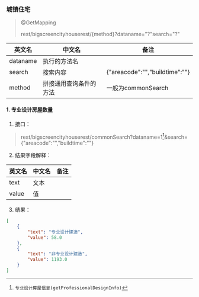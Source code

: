 ### 城镇住宅
> @GetMapping 
>
> rest/bigscreencityhouserest/{method}?dataname="?"search="?"

| 英文名   | 中文名                 | 备注                           |
| -------- | ---------------------- | ------------------------------ |
| dataname | 执行的方法名           |                                |
| search   | 搜索内容               | {"areacode":"","buildtime":""} |
| method   | 拼接通用查询条件的方法 | 一般为commonSearch             |

#### 1. 专业设计房屋数量

 1. 接口：

> rest/bigscreencityhouserest/commonSearch?dataname=1[^1]&search={"areacode":"","buildtime":""}

2. 结果字段解释：

| 英文名 | 中文名 | 备注 |
| ------ | ------ | ---- |
| text   | 文本   |      |
| value  | 值     |      |

3. 结果：

```json
[
    {
        "text": "专业设计建造",
        "value": 58.0
    },
    {
        "text": "非专业设计建造",
        "value": 1193.0
    }
]
```















> [^1]: `专业设计房屋信息(getProfessionalDesignInfo)`

